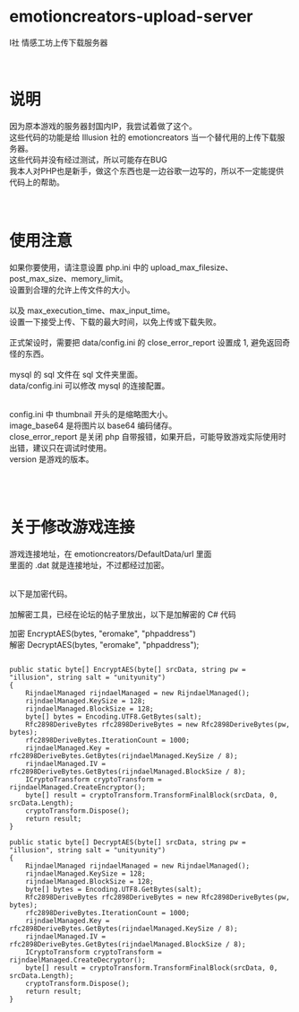 # emotioncreators-upload-server
I社 情感工坊上传下载服务器

<br />
<h1>说明</h1>
因为原本游戏的服务器封国内IP，我尝试着做了这个。<br />
这些代码的功能是给 Illusion 社的 emotioncreators 当一个替代用的上传下载服务器。<br />
这些代码并没有经过测试，所以可能存在BUG<br />
我本人对PHP也是新手，做这个东西也是一边谷歌一边写的，所以不一定能提供代码上的帮助。
<br />
<br />
<br />
<h1>使用注意</h1>
如果你要使用，请注意设置 php.ini 中的 upload_max_filesize、post_max_size、memory_limit。<br />
设置到合理的允许上传文件的大小。<br />
<br />
以及 max_execution_time、max_input_time。<br />
设置一下接受上传、下载的最大时间，以免上传或下载失败。<br /><br />
正式架设时，需要把 data/config.ini 的 close_error_report 设置成 1, 避免返回奇怪的东西。
<br />
<br/>
mysql 的 sql 文件在 sql 文件夹里面。<br />
data/config.ini 可以修改 mysql 的连接配置。<br /><br />

config.ini 中 thumbnail 开头的是缩略图大小。<br />
image_base64 是将图片以 base64 编码储存。<br />
close_error_report 是关闭 php 自带报错，如果开启，可能导致游戏实际使用时出错，建议只在调试时使用。<br />
version 是游戏的版本。<br />
<br />
<br />
<br />

<h1>关于修改游戏连接</h1>
游戏连接地址，在 emotioncreators/DefaultData/url 里面<br />
里面的 .dat 就是连接地址，不过都经过加密。<br /><br />

以下是加密代码。<br /><br />
加解密工具，已经在论坛的帖子里放出，以下是加解密的 C# 代码<br />

加密 EncryptAES(bytes, "eromake", "phpaddress")<br />
解密 DecryptAES(bytes, "eromake", "phpaddress");<br />

<pre>
<code>
public static byte[] EncryptAES(byte[] srcData, string pw = "illusion", string salt = "unityunity")
{
	RijndaelManaged rijndaelManaged = new RijndaelManaged();
	rijndaelManaged.KeySize = 128;
	rijndaelManaged.BlockSize = 128;
	byte[] bytes = Encoding.UTF8.GetBytes(salt);
	Rfc2898DeriveBytes rfc2898DeriveBytes = new Rfc2898DeriveBytes(pw, bytes);
	rfc2898DeriveBytes.IterationCount = 1000;
	rijndaelManaged.Key = rfc2898DeriveBytes.GetBytes(rijndaelManaged.KeySize / 8);
	rijndaelManaged.IV = rfc2898DeriveBytes.GetBytes(rijndaelManaged.BlockSize / 8);
	ICryptoTransform cryptoTransform = rijndaelManaged.CreateEncryptor();
	byte[] result = cryptoTransform.TransformFinalBlock(srcData, 0, srcData.Length);
	cryptoTransform.Dispose();
	return result;
}

public static byte[] DecryptAES(byte[] srcData, string pw = "illusion", string salt = "unityunity")
{
	RijndaelManaged rijndaelManaged = new RijndaelManaged();
	rijndaelManaged.KeySize = 128;
	rijndaelManaged.BlockSize = 128;
	byte[] bytes = Encoding.UTF8.GetBytes(salt);
	Rfc2898DeriveBytes rfc2898DeriveBytes = new Rfc2898DeriveBytes(pw, bytes);
	rfc2898DeriveBytes.IterationCount = 1000;
	rijndaelManaged.Key = rfc2898DeriveBytes.GetBytes(rijndaelManaged.KeySize / 8);
	rijndaelManaged.IV = rfc2898DeriveBytes.GetBytes(rijndaelManaged.BlockSize / 8);
	ICryptoTransform cryptoTransform = rijndaelManaged.CreateDecryptor();
	byte[] result = cryptoTransform.TransformFinalBlock(srcData, 0, srcData.Length);
	cryptoTransform.Dispose();
	return result;
}
</code>
</pre>
